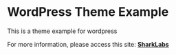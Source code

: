 # WordPress Theme Example
This is a theme example for wordpress

For more information, please access this site: [**SharkLabs**](http://sharklabs.com.br/voce-sabe-criar-um-tema-para-wordpress?utm_source=github&utm_medium=readme&utm_campaign=criar_tema_wordpress)
